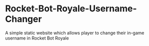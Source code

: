 # Rocket-Bot-Royale-Username-Changer
A simple static website which allows player to change their in-game username in Rocket Bot Royale

